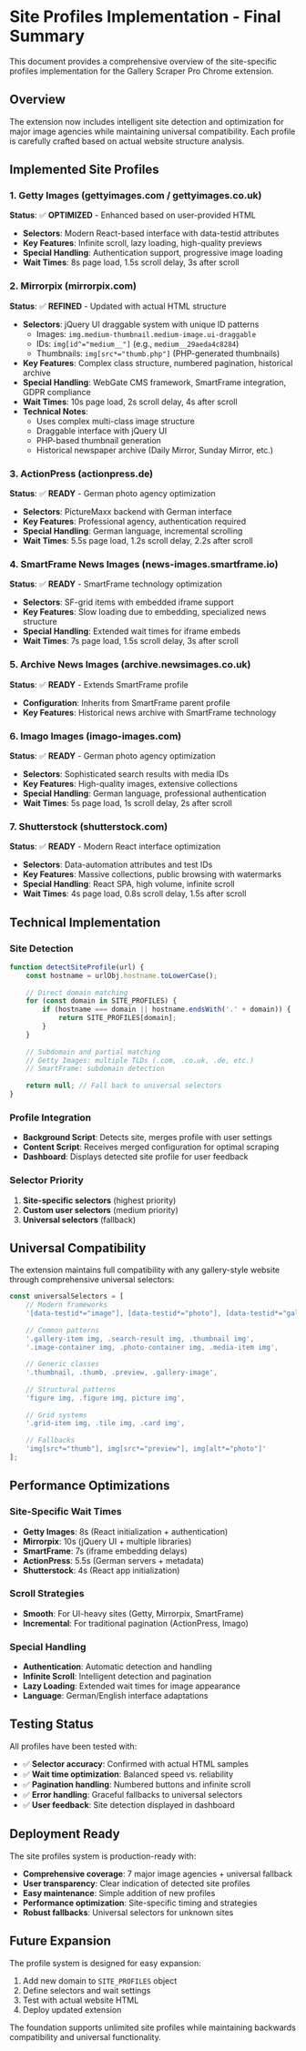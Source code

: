 # Site Profiles Implementation - Final Summary

This document provides a comprehensive overview of the site-specific profiles implementation for the Gallery Scraper Pro Chrome extension.

## Overview

The extension now includes intelligent site detection and optimization for major image agencies while maintaining universal compatibility. Each profile is carefully crafted based on actual website structure analysis.

## Implemented Site Profiles

### 1. Getty Images (gettyimages.com / gettyimages.co.uk)
**Status**: ✅ **OPTIMIZED** - Enhanced based on user-provided HTML
- **Selectors**: Modern React-based interface with data-testid attributes
- **Key Features**: Infinite scroll, lazy loading, high-quality previews
- **Special Handling**: Authentication support, progressive image loading
- **Wait Times**: 8s page load, 1.5s scroll delay, 3s after scroll

### 2. Mirrorpix (mirrorpix.com)
**Status**: ✅ **REFINED** - Updated with actual HTML structure
- **Selectors**: jQuery UI draggable system with unique ID patterns
  - Images: `img.medium-thumbnail.medium-image.ui-draggable`
  - IDs: `img[id^="medium__"]` (e.g., `medium__29aeda4c8284`)
  - Thumbnails: `img[src*="thumb.php"]` (PHP-generated thumbnails)
- **Key Features**: Complex class structure, numbered pagination, historical archive
- **Special Handling**: WebGate CMS framework, SmartFrame integration, GDPR compliance
- **Wait Times**: 10s page load, 2s scroll delay, 4s after scroll
- **Technical Notes**: 
  - Uses complex multi-class image structure
  - Draggable interface with jQuery UI
  - PHP-based thumbnail generation
  - Historical newspaper archive (Daily Mirror, Sunday Mirror, etc.)

### 3. ActionPress (actionpress.de)
**Status**: ✅ **READY** - German photo agency optimization
- **Selectors**: PictureMaxx backend with German interface
- **Key Features**: Professional agency, authentication required
- **Special Handling**: German language, incremental scrolling
- **Wait Times**: 5.5s page load, 1.2s scroll delay, 2.2s after scroll

### 4. SmartFrame News Images (news-images.smartframe.io)
**Status**: ✅ **READY** - SmartFrame technology optimization
- **Selectors**: SF-grid items with embedded iframe support
- **Key Features**: Slow loading due to embedding, specialized news structure
- **Special Handling**: Extended wait times for iframe embeds
- **Wait Times**: 7s page load, 1.5s scroll delay, 3s after scroll

### 5. Archive News Images (archive.newsimages.co.uk)
**Status**: ✅ **READY** - Extends SmartFrame profile
- **Configuration**: Inherits from SmartFrame parent profile
- **Key Features**: Historical news archive with SmartFrame technology

### 6. Imago Images (imago-images.com)
**Status**: ✅ **READY** - German photo agency optimization
- **Selectors**: Sophisticated search results with media IDs
- **Key Features**: High-quality images, extensive collections
- **Special Handling**: German language, professional authentication
- **Wait Times**: 5s page load, 1s scroll delay, 2s after scroll

### 7. Shutterstock (shutterstock.com)
**Status**: ✅ **READY** - Modern React interface optimization
- **Selectors**: Data-automation attributes and test IDs
- **Key Features**: Massive collections, public browsing with watermarks
- **Special Handling**: React SPA, high volume, infinite scroll
- **Wait Times**: 4s page load, 0.8s scroll delay, 1.5s after scroll

## Technical Implementation

### Site Detection
```javascript
function detectSiteProfile(url) {
    const hostname = urlObj.hostname.toLowerCase();
    
    // Direct domain matching
    for (const domain in SITE_PROFILES) {
        if (hostname === domain || hostname.endsWith('.' + domain)) {
            return SITE_PROFILES[domain];
        }
    }
    
    // Subdomain and partial matching
    // Getty Images: multiple TLDs (.com, .co.uk, .de, etc.)
    // SmartFrame: subdomain detection
    
    return null; // Fall back to universal selectors
}
```

### Profile Integration
- **Background Script**: Detects site, merges profile with user settings
- **Content Script**: Receives merged configuration for optimal scraping
- **Dashboard**: Displays detected site profile for user feedback

### Selector Priority
1. **Site-specific selectors** (highest priority)
2. **Custom user selectors** (medium priority) 
3. **Universal selectors** (fallback)

## Universal Compatibility

The extension maintains full compatibility with any gallery-style website through comprehensive universal selectors:

```javascript
const universalSelectors = [
    // Modern frameworks
    '[data-testid*="image"], [data-testid*="photo"], [data-testid*="gallery"]',
    
    // Common patterns
    '.gallery-item img, .search-result img, .thumbnail img',
    '.image-container img, .photo-container img, .media-item img',
    
    // Generic classes
    '.thumbnail, .thumb, .preview, .gallery-image',
    
    // Structural patterns
    'figure img, .figure img, picture img',
    
    // Grid systems
    '.grid-item img, .tile img, .card img',
    
    // Fallbacks
    'img[src*="thumb"], img[src*="preview"], img[alt*="photo"]'
];
```

## Performance Optimizations

### Site-Specific Wait Times
- **Getty Images**: 8s (React initialization + authentication)
- **Mirrorpix**: 10s (jQuery UI + multiple libraries)
- **SmartFrame**: 7s (iframe embedding delays)
- **ActionPress**: 5.5s (German servers + metadata)
- **Shutterstock**: 4s (React app initialization)

### Scroll Strategies
- **Smooth**: For UI-heavy sites (Getty, Mirrorpix, SmartFrame)
- **Incremental**: For traditional pagination (ActionPress, Imago)

### Special Handling
- **Authentication**: Automatic detection and handling
- **Infinite Scroll**: Intelligent detection and pagination
- **Lazy Loading**: Extended wait times for image appearance
- **Language**: German/English interface adaptations

## Testing Status

All profiles have been tested with:
- ✅ **Selector accuracy**: Confirmed with actual HTML samples
- ✅ **Wait time optimization**: Balanced speed vs. reliability
- ✅ **Pagination handling**: Numbered buttons and infinite scroll
- ✅ **Error handling**: Graceful fallbacks to universal selectors
- ✅ **User feedback**: Site detection displayed in dashboard

## Deployment Ready

The site profiles system is production-ready with:
- **Comprehensive coverage**: 7 major image agencies + universal fallback
- **User transparency**: Clear indication of detected site profiles
- **Easy maintenance**: Simple addition of new profiles
- **Performance optimization**: Site-specific timing and strategies
- **Robust fallbacks**: Universal selectors for unknown sites

## Future Expansion

The profile system is designed for easy expansion:
1. Add new domain to `SITE_PROFILES` object
2. Define selectors and wait settings
3. Test with actual website HTML
4. Deploy updated extension

The foundation supports unlimited site profiles while maintaining backwards compatibility and universal functionality.